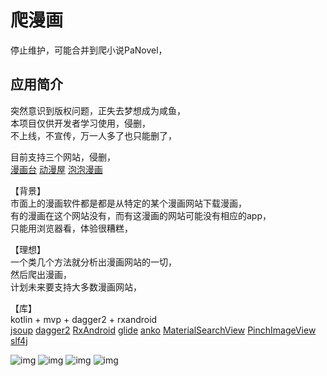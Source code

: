 # 爬漫画

停止维护，可能合并到爬小说PaNovel，  

## 应用简介
突然意识到版权问题，正失去梦想成为咸鱼，  
本项目仅供开发者学习使用，侵删，  
不上线，不宣传，万一人多了也只能删了，  

目前支持三个网站，侵删，  
[漫画台](http://www.manhuatai.com)
[动漫屋](http://www.dm5.com)
[泡泡漫画](http://www.popomh.com)

【背景】  
市面上的漫画软件都是都是从特定的某个漫画网站下载漫画，  
有的漫画在这个网站没有，而有这漫画的网站可能没有相应的app，  
只能用浏览器看，体验很糟糕，  

【理想】  
一个类几个方法就分析出漫画网站的一切，  
然后爬出漫画，  
计划未来要支持大多数漫画网站，  

【库】  
kotlin + mvp + dagger2 + rxandroid  
[jsoup](https://github.com/jhy/jsoup)
[dagger2](https://github.com/google/dagger)
[RxAndroid](https://github.com/ReactiveX/RxAndroid)
[glide](https://github.com/bumptech/glide)
[anko](https://github.com/Kotlin/anko)
[MaterialSearchView](https://github.com/MiguelCatalan/MaterialSearchView)
[PinchImageView](https://github.com/boycy815/PinchImageView)
[slf4j](https://github.com/qos-ch/slf4j)

![img](screenshots/genre.jpg)
![img](screenshots/search.jpg)
![img](screenshots/detail.jpg)
![img](screenshots/image.jpg)
